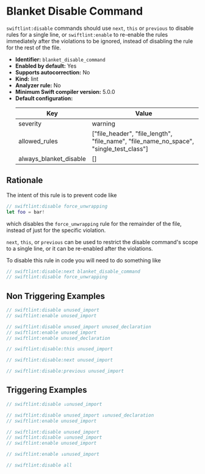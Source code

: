 # Blanket Disable Command

`swiftlint:disable` commands should use `next`, `this` or `previous` to disable rules for a single line, or `swiftlint:enable` to re-enable the rules immediately after the violations to be ignored, instead of disabling the rule for the rest of the file.

* **Identifier:** `blanket_disable_command`
* **Enabled by default:** Yes
* **Supports autocorrection:** No
* **Kind:** lint
* **Analyzer rule:** No
* **Minimum Swift compiler version:** 5.0.0
* **Default configuration:**
  <table>
  <thead>
  <tr><th>Key</th><th>Value</th></tr>
  </thead>
  <tbody>
  <tr>
  <td>
  severity
  </td>
  <td>
  warning
  </td>
  </tr>
  <tr>
  <td>
  allowed_rules
  </td>
  <td>
  [&quot;file_header&quot;, &quot;file_length&quot;, &quot;file_name&quot;, &quot;file_name_no_space&quot;, &quot;single_test_class&quot;]
  </td>
  </tr>
  <tr>
  <td>
  always_blanket_disable
  </td>
  <td>
  []
  </td>
  </tr>
  </tbody>
  </table>

## Rationale

The intent of this rule is to prevent code like

```swift
// swiftlint:disable force_unwrapping
let foo = bar!
```

which disables the `force_unwrapping` rule for the remainder of the file, instead of just for the specific violation.

`next`, `this`, or `previous` can be used to restrict the disable command's scope to a single line, or it can be re-enabled after the violations.

To disable this rule in code you will need to do something like

```swift
// swiftlint:disable:next blanket_disable_command
// swiftlint:disable force_unwrapping
```

## Non Triggering Examples

```swift
// swiftlint:disable unused_import
// swiftlint:enable unused_import
```

```swift
// swiftlint:disable unused_import unused_declaration
// swiftlint:enable unused_import
// swiftlint:enable unused_declaration
```

```swift
// swiftlint:disable:this unused_import
```

```swift
// swiftlint:disable:next unused_import
```

```swift
// swiftlint:disable:previous unused_import
```

## Triggering Examples

```swift
// swiftlint:disable ↓unused_import
```

```swift
// swiftlint:disable unused_import ↓unused_declaration
// swiftlint:enable unused_import
```

```swift
// swiftlint:disable unused_import
// swiftlint:disable ↓unused_import
// swiftlint:enable unused_import
```

```swift
// swiftlint:enable ↓unused_import
```

```swift
// swiftlint:disable all
```